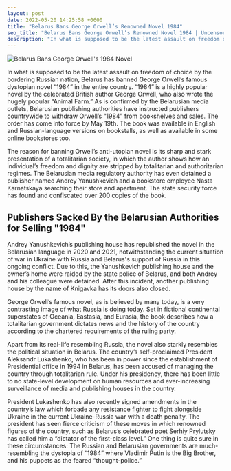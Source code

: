 ```yaml
---
layout: post
date: 2022-05-20 14:25:58 +0600
title: "Belarus Bans George Orwell’s Renowned Novel 1984"
seo_title: "Belarus Bans George Orwell’s Renowned Novel 1984 | Uncensored Tech"
description: "In what is supposed to be the latest assault on freedom of choice by the bordering Russian nation, Belarus has banned George Orwell’s famous dystopian novel “1984” in the entire country."
---
```

![Belarus Bans George Orwell's 1984 Novel](https://user-images.githubusercontent.com/101736258/178123995-7d57a632-c77f-4fcc-a06a-068751951ea6.png)

In what is supposed to be the latest assault on freedom of choice by the bordering Russian nation, Belarus has banned George Orwell’s famous dystopian novel “1984” in the entire country. “1984” is a highly popular novel by the celebrated British author George Orwell, who also wrote the hugely popular “Animal Farm.”
As is confirmed by the Belarusian media outlets, Belarusian publishing authorities have instructed publishers countrywide to withdraw Orwell’s “1984” from bookshelves and sales. The order has come into force by May 19th. The book was available in English and Russian-language versions on bookstalls, as well as available in some online bookstores too.

The reason for banning Orwell’s anti-utopian novel is its sharp and stark presentation of a totalitarian society, in which the author shows how an individual’s freedom and dignity are stripped by totalitarian and authoritarian regimes. The Belarusian media regulatory authority has even detained a publisher named Andrey Yanushkevich and a bookstore employee Nasta Karnatskaya searching their store and apartment. The state security force has found and confiscated over 200 copies of the book.

## Publishers Sacked By the Belarusian Authorities for Selling "1984"

Andrey Yanushkevich’s publishing house has republished the novel in the Belarusian language in 2020 and 2021, notwithstanding the current situation of war in Ukraine with Russia and Belarus's support of Russia in this ongoing conflict. Due to this, the Yanushkevich publishing house and the owner’s home were raided by the state police of Belarus, and both Andrey and his colleague were detained.
After this incident, another publishing house by the name of Knigavka has its doors also closed.

George Orwell’s famous novel, as is believed by many today, is a very contrasting image of what Russia is doing today. Set in fictional continental superstates of Oceania, Eastasia, and Eurasia, the book describes how a totalitarian government dictates news and the history of the country according to the chartered requirements of the ruling party.

Apart from its real-life resembling Russia, the novel also starkly resembles the political situation in Belarus. The country’s self-proclaimed President Aleksandr Lukashenko, who has been in power since the establishment of Presidential office in 1994 in Belarus, has been accused of managing the country through totalitarian rule. Under his presidency, there has been little to no state-level development on human resources and ever-increasing surveillance of media and publishing houses in the country.

President Lukashenko has also recently signed amendments in the country’s law which forbade any resistance fighter to fight alongside Ukraine in the current Ukraine-Russia war with a death penalty. The president has seen fierce criticism of these moves in which renowned figures of the country, such as Belarus’s celebrated poet Serhiy Prylutsky has called him a “dictator of the first-class level.”
One thing is quite sure in these circumstances: The Russian and Belarusian governments are much-resembling the dystopia of “1984” where Vladimir Putin is the Big Brother, and his puppets as the feared “thought-police.”
